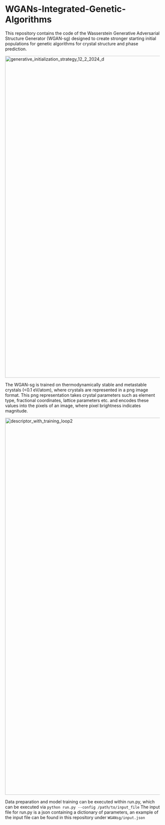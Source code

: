 # WGANs-Integrated-Genetic-Algorithms
This repository contains the code of the Wasserstein Generative Adversarial Structure Generator (WGAN-sg) designed to create stronger starting initial populations for genetic algorithms for crystal structure and phase prediction. 

<img width="2500" height="1045" alt="generative_initialization_strategy_12_2_2024_d" src="https://github.com/user-attachments/assets/1d6132da-4b8b-4d8d-a7fa-fbcccf3dc25a" />

The WGAN-sg is trained on thermodynamically stable and metastable crystals (<0.1 eV/atom), where crystals are represented in a png image format. This png representation takes crystal parameters such as element type, fractional coordinates, lattice parameters etc. and encodes these values into the pixels of an image, where pixel brightness indicates magnitude. 

<img width="1555" height="1224" alt="descriptor_with_training_loop2" src="https://github.com/user-attachments/assets/e129f64e-61b2-466b-a61b-242250d77ca0" />

Data preparation and model training can be executed within run.py, which can be executed via 
```python run.py --config /path/to/input_file``` 
The input file for run.py is a json containing a dictionary of parameters, an example of the input file can be found in this repository under 
```WGANsg/input.json``` 
